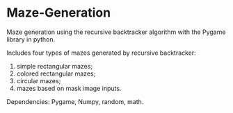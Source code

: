 # Maze-Generation
Maze generation using the recursive backtracker algorithm with the Pygame library in python. 

Includes four types of mazes generated by recursive backtracker: 
1. simple rectangular mazes;
2. colored rectangular mazes; 
3. circular mazes;
4. mazes based on mask image inputs.

Dependencies: Pygame, Numpy, random, math.
